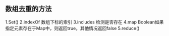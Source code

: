 ## 数组去重的方法
  1.Set()
  2.indexOf 数组下标的索引
  3.includes 检测是否存在
  4.map  Boolean如果指定元素存在于Map中，则返回true。其他情况返回false
  5.reduce()

